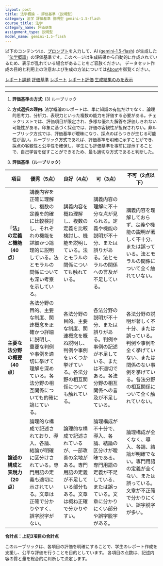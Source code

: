 ```yaml
---
layout: post
title: 法学概論 - 評価基準 (説明型)
category: 法学 評価基準 説明型 gemini-1.5-flash
course_title: 法学
category_name: 評価基準
assignment_type: 説明型
model_name: gemini-1.5-flash
---
```


以下のコンテンツは、[プロンプト](http://127.0.0.1:8000/generated/法学/gemini-1.5-flash/prompt_評価基準-説明型.md)を入力して、AI ([gemini-1.5-flash](contents/gemini-1.5-flash)) が生成した「[法学概論](/contents/法学/)」の評価基準です。このページは生成結果から自動的に作成されているため、表示が乱れている場合があることをご容赦ください。
データセット作成の目的と利用上の注意および生成の方法については[About](/About)を御覧ください。

[レポート課題](../レポート課題-説明型)
[評価基準](../評価基準-説明型)
[レポート](../レポート-説明型)
[レポート評価](../レポート評価-説明型)
[生成結果のみを表示](http://127.0.0.1:8000/generated/法学/gemini-1.5-flash/評価基準-説明型.md)
  

***
***
  
1. **評価基準の方式:** (3) ルーブリック

2. **方式選択の理由:**  法学概論のレポートは、単に知識の有無だけでなく、論理的思考力、分析力、表現力といった複数の能力を評価する必要がある。チェックリストでは、評価項目が限定され、多様な優れた解答を評価しきれない可能性がある。印象に基づく採点では、評価の客観性が担保されない。非ルーブリック方式では、評価基準が曖昧になり、採点のばらつきが生じる可能性が高い。ルーブリック方式であれば、評価基準を明確に示すことができ、採点の客観性と公平性を確保し、学生にも評価基準を事前に提示することで、自己学習を促すことができるため、最も適切な方式であると判断した。


3. **評価基準（ルーブリック）**

| 項目 | 優秀（5点） | 良好（4点） | 可（3点） | 不可（2点以下） |
|---|---|---|---|---|
| **「法」の定義と機能（40点）** | 講義内容を正確に理解し、複数の定義を的確に比較検討し、それぞれの機能を詳細かつ論理的に説明している。法とモラルの関係についても深い考察を示している。 | 講義内容を概ね理解し、複数の定義を比較検討し、機能を説明している。法とモラルの関係についても触れている。 | 講義内容の理解に不十分な点が見られる。定義や機能の説明が不十分、または誤りがある。法とモラルの関係への言及が不足している。 | 講義内容を理解しておらず、定義や機能の説明が著しく不十分、または誤っている。法とモラルの関係について全く触れていない。 |
| **主要な法分野の概要（40点）** | 各法分野の目的、主要な制度、関連概念を正確かつ詳細に説明し、重要な判例や事例を適切に挙げて理解を深めている。各法分野の相互関係についても的確に論じている。 | 各法分野の目的、主要な制度、関連概念を概ね説明し、判例や事例をいくつか挙げている。各法分野の相互関係についても触れている。 | 各法分野の説明が不十分、または誤りがある。判例や事例の記述が不足している、または不適切である。各法分野の相互関係への言及が不足している。 | 各法分野の説明が著しく不十分、または誤っている。判例や事例を全く挙げていない、または関係のない事例を挙げている。各法分野の相互関係について全く触れていない。 |
| **論述の構成と表現力（20点）** | 論理的な構成で記述されており、導入、各論、結論が明確に区分けされている。専門用語の定義も適切に示されている。文章は正確で分かりやすく、誤字脱字がない。 | 論理的な構成で記述されているが、一部改善の余地がある。専門用語の定義が不足している部分もある。文章は概ね正確で分かりやすい。 | 論理構成が不十分で、導入、各論、結論の区分けが曖昧である。専門用語の定義が不足している、または誤っている。文章に分かりにくい部分や誤字脱字がある。 | 論理構成が全くなく、導入、各論、結論が明確でない。専門用語の定義が全くない、または誤っている。文章が不正確で分かりにくい、誤字脱字が多い。 |


**合計点：上記3項目の合計点**


このルーブリックは、各項目の評価を明確にすることで、学生のレポート作成を支援し、公平な評価を行うことを目的としています。  各項目の点数は、記述内容の質と量を総合的に判断して決定します。
